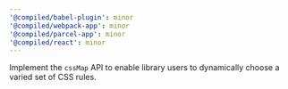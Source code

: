 ```yaml
---
'@compiled/babel-plugin': minor
'@compiled/webpack-app': minor
'@compiled/parcel-app': minor
'@compiled/react': minor
---
```


Implement the `cssMap` API to enable library users to dynamically choose a varied set of CSS rules.
